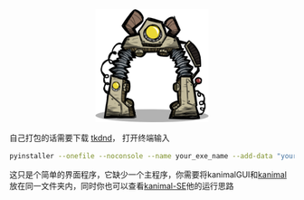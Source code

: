 <!-- markdownlint-disable MD033 MD041 -->
<p align="center">
  <a><img src="https://github.com/ChiYuKe/ONI-Kanimal_GUI/blob/main/Assets/hqbase.png" width="200" height="200" alt="ONI"></a>
</p>
  
<!-- markdownlint-disable-next-line MD036 -->


  
  自己打包的话需要下载 [tkdnd](https://sourceforge.net/projects/tkdnd/files/Windows%20Binaries/TkDND%202.8/tkdnd2.8-win32-x86_64.tar.gz/download)，
  打开终端输入
   ```bash
   pyinstaller --onefile --noconsole --name your_exe_name --add-data "your_tkdnd_path" --icon=your_ico.ico your_python_file.py
   ```

这只是个简单的界面程序，它缺少一个主程序，你需要将kanimalGUI和[kanimal](https://github.com/skairunner/kanimal-SE/releases/tag/1.3.26)放在同一文件夹内，同时你也可以查看[kanimal-SE](https://github.com/skairunner/kanimal-SE)他的运行思路

